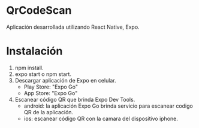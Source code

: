 # QrCodeScan

Aplicación desarrollada utilizando React Native, Expo.

# Instalación

1. npm install.
2. expo start o npm start.
3. Descargar aplicación de Expo en celular.
    - Play Store: "Expo Go"
    - App Store: "Expo Go"
4. Escanear código QR que brinda Expo Dev Tools.
    - android: la aplicación Expo Go brinda servicio para escanear codigo QR de la aplicación.
    - ios: escanear código QR con la camara del dispositivo iphone.
